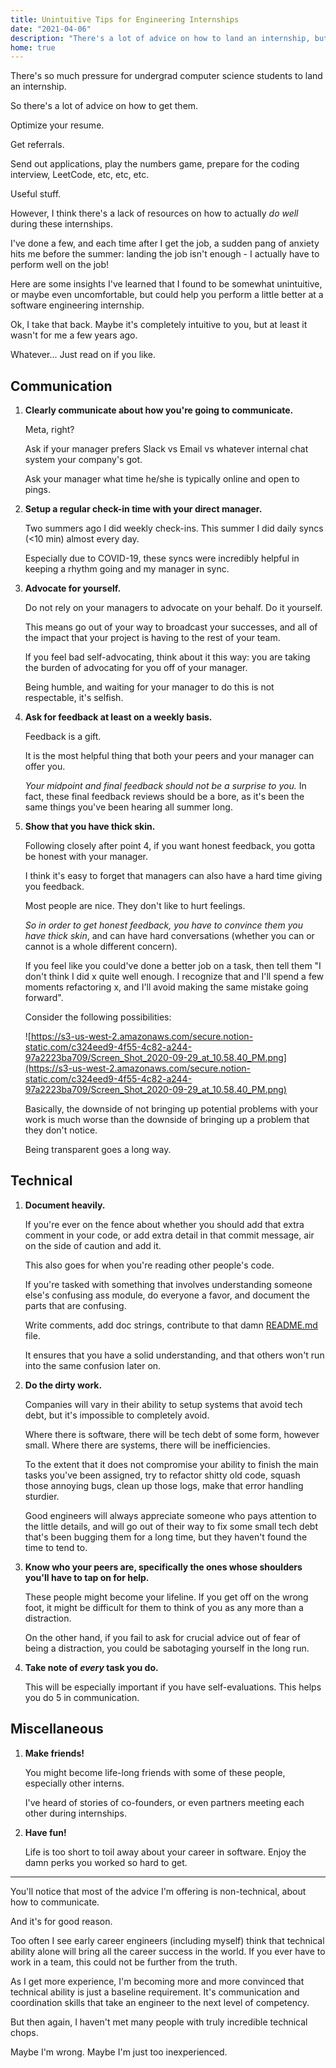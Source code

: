 ```yaml
---
title: Unintuitive Tips for Engineering Internships
date: "2021-04-06"
description: "There's a lot of advice on how to land an internship, but not enough advice on how to perform well on the job itself!"
home: true
---
```


There's so much pressure for undergrad computer science students to land an internship.

So there's a lot of advice on how to get them.

Optimize your resume. 

Get referrals.

Send out applications, play the numbers game, prepare for the coding interview, LeetCode, etc, etc, etc. 

Useful stuff.

However, I think there's a lack of resources on how to actually *do well* during these internships.

I've done a few, and each time after I get the job, a sudden pang of anxiety hits me before the summer: landing the job isn't enough - I actually have to perform well on the job!

Here are some insights I've learned that I found to be somewhat unintuitive, or maybe even uncomfortable, but could help you perform a little better at a software engineering internship.

Ok, I take that back. Maybe it's completely intuitive to you, but at least it wasn't for me a few years ago. 

Whatever... Just read on if you like.

## Communication

1. **Clearly communicate about how you're going to communicate.** 

    Meta, right?

    Ask if your manager prefers Slack vs Email vs whatever internal chat system your company's got. 

    Ask your manager what time he/she is typically online and open to pings.

2. **Setup a regular check-in time with your direct manager.** 

    Two summers ago I did weekly check-ins. This summer I did daily syncs (<10 min) almost every day. 

    Especially due to COVID-19, these syncs were incredibly helpful in keeping a rhythm going and my manager in sync.

3. **Advocate for yourself.**

    Do not rely on your managers to advocate on your behalf. Do it yourself. 

    This means go out of your way to broadcast your successes, and all of the impact that your project is having to the rest of your team. 

    If you feel bad self-advocating, think about it this way: you are taking the burden of advocating for you off of your manager.

    Being humble, and waiting for your manager to do this is not respectable, it's selfish.

4. **Ask for feedback at least on a weekly basis.** 

    Feedback is a gift. 

    It is the most helpful thing that both your peers and your manager can offer you. 

    *Your midpoint and final feedback should not be a surprise to you.* In fact, these final feedback reviews should be a bore, as it's been the same things you've been hearing all summer long.

5. **Show that you have thick skin.**

    Following closely after point 4, if you want honest feedback, you gotta be honest with your manager. 

    I think it's easy to forget that managers can also have a hard time giving you feedback.

    Most people are nice. They don't like to hurt feelings. 

    *So in order to get honest feedback, you have to convince them you have thick skin*, and can have hard conversations (whether you can or cannot is a whole different concern).

    If you feel like you could've done a better job on a task, then tell them "I don't think I did x quite well enough. I recognize that and I'll spend a few moments refactoring x, and I'll avoid making the same mistake going forward". 

    Consider the following possibilities: 

    ![https://s3-us-west-2.amazonaws.com/secure.notion-static.com/c324eed9-4f55-4c82-a244-97a2223ba709/Screen_Shot_2020-09-29_at_10.58.40_PM.png](https://s3-us-west-2.amazonaws.com/secure.notion-static.com/c324eed9-4f55-4c82-a244-97a2223ba709/Screen_Shot_2020-09-29_at_10.58.40_PM.png)

    Basically, the downside of not bringing up potential problems with your work is much worse than the downside of bringing up a problem that they don't notice.

    Being transparent goes a long way.

## Technical

1. **Document heavily.**

    If you're ever on the fence about whether you should add that extra comment in your code, or add extra detail in that commit message, air on the side of caution and add it. 

    This also goes for when you're reading other people's code. 

    If you're tasked with something that involves understanding someone else's confusing ass module, do everyone a favor, and document the parts that are confusing. 

    Write comments, add doc strings, contribute to that damn [README.md](http://readme.md) file.

    It ensures that you have a solid understanding, and that others won't run into the same confusion later on.

2. **Do the dirty work.**

    Companies will vary in their ability to setup systems that avoid tech debt, but it's impossible to completely avoid. 

    Where there is software, there will be tech debt of some form, however small. Where there are systems, there will be inefficiencies.

    To the extent that it does not compromise your ability to finish the main tasks you've been assigned, try to refactor shitty old code, squash those annoying bugs, clean up those logs, make that error handling sturdier.

    Good engineers will always appreciate someone who pays attention to the little details, and will go out of their way to fix some small tech debt that's been bugging them for a long time, but they haven't found the time to tend to.

3. **Know who your peers are, specifically the ones whose shoulders you'll have to tap on for help.** 

    These people might become your lifeline. If you get off on the wrong foot, it might be difficult for them to think of you as any more than a distraction. 

    On the other hand, if you fail to ask for crucial advice out of fear of being a distraction, you could be sabotaging yourself in the long run.

4. **Take note of *every* task you do.** 

    This will be especially important if you have self-evaluations. This helps you do 5 in communication.

## Miscellaneous

1. **Make friends!** 

    You might become life-long friends with some of these people, especially other interns. 

    I've heard of stories of co-founders, or even partners meeting each other during internships.

2. **Have fun!** 

    Life is too short to toil away about your career in software. Enjoy the damn perks you worked so hard to get.


<hr/>

You'll notice that most of the advice I'm offering is non-technical, about how to communicate. 

And it's for good reason. 

Too often I see early career engineers (including myself) think that technical ability alone will bring all the career success in the world. If you ever have to work in a team, this could not be further from the truth.

As I get more experience, I'm becoming more and more convinced that technical ability is just a baseline requirement. It's communication and coordination skills that take an engineer to the next level of competency.

But then again, I haven't met many people with truly incredible technical chops.

Maybe I'm wrong. Maybe I'm just too inexperienced.